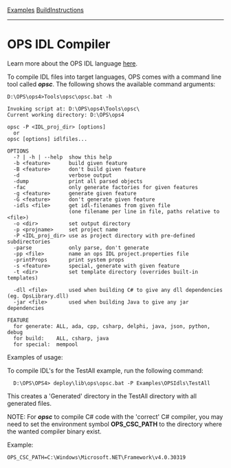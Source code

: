 [Examples](SimpleCpp.md) [BuildInstructions](BuildInstructions.md)

---

# OPS IDL Compiler #
Learn more about the OPS IDL language [here](IDLLanguage.md).

To compile IDL files into target languages, OPS comes with a command line tool called ***opsc***.
The following shows the available command arguments:

```
D:\OPS\ops4>Tools\opsc\opsc.bat -h

Invoking script at: D:\OPS\ops4\Tools\opsc\
Current working directory: D:\OPS\ops4

opsc -P <IDL_proj_dir> [options]
  or
opsc [options] idlfiles...

OPTIONS
  -? | -h | --help  show this help
  -b <feature>      build given feature
  -B <feature>      don't build given feature
  -d                verbose output
  -dump             print all parsed objects
  -fac              only generate factories for given features
  -g <feature>      generate given feature
  -G <feature>      don't generate given feature
  -idls <file>      get idl-filenames from given file
                    (one filename per line in file, paths relative to <file>)
  -o <dir>          set output directory
  -p <projname>     set project name
  -P <IDL_proj_dir> use as project directory with pre-defined subdirectories
  -parse            only parse, don't generate
  -pp <file>        name an ops IDL project.properties file
  -printProps       print system props
  -s <feature>      special, generate with given feature
  -t <dir>          set template directory (overrides built-in templates)

  -dll <file>       used when building C# to give any dll dependencies (eg. OpsLibrary.dll)
  -jar <file>       used when building Java to give any jar dependencies

FEATURE
  for generate: ALL, ada, cpp, csharp, delphi, java, json, python, debug
  for build:    ALL, csharp, java
  for special:  mempool
```

Examples of usage:

To compile IDL's for the TestAll example, run the following command:
```
  D:\OPS\OPS4> deploy\lib\ops\opsc.bat -P Examples\OPSIdls\TestAll
```
This creates a 'Generated' directory in the TestAll directory with all generated files.

NOTE: For ***opsc*** to compile C# code with the 'correct' C# compiler, you may need to set the
environment symbol **OPS_CSC_PATH** to the directory where the wanted compiler binary exist.

Example:

```
OPS_CSC_PATH=C:\Windows\Microsoft.NET\Framework\v4.0.30319  
```
